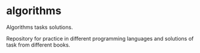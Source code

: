 # algorithms
Algorithms tasks solutions.


Repository for practice in different programming languages and solutions of task from different books.

